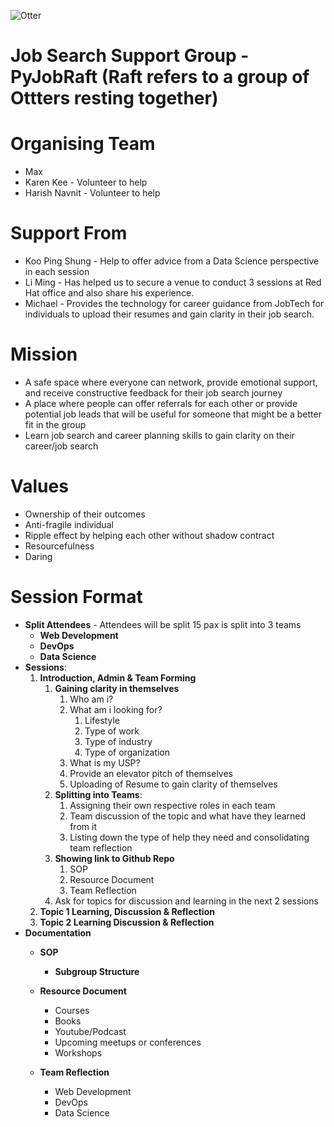 ![Otter](https://github.com/pythonsingapore/pyjobraft/blob/main/assets/otter.png)

# Job Search Support Group - PyJobRaft (Raft refers to a group of Ottters resting together)

# Organising Team

- Max
- Karen Kee - Volunteer to help
- Harish Navnit -  Volunteer to help

# Support From

- Koo Ping Shung - Help to offer advice from a Data Science perspective in each session
- Li Ming - Has helped us to secure a venue to conduct 3 sessions at Red Hat office and also share his experience.
- Michael - Provides the technology for career guidance from JobTech for individuals to upload their resumes and gain clarity in their job search.

# Mission

- A safe space where everyone can network, provide emotional support, and receive constructive feedback for their job search journey
- A place where people can offer referrals for each other or provide potential job leads that will be useful for someone that might be a better fit in the group
- Learn job search and career planning skills to gain clarity on their career/job search

# Values

- Ownership of their outcomes
- Anti-fragile individual
- Ripple effect by helping each other without shadow contract
- Resourcefulness
- Daring

# Session Format

- **Split Attendees** - Attendees will be split 15 pax is split into 3 teams
    - **Web Development**
    - **DevOps**
    - **Data Science**
- **Sessions**:
    1. **Introduction, Admin & Team Forming**
        1. **Gaining clarity in themselves**
            1. Who am i?
            2. What am i looking for?
                1. Lifestyle
                2. Type of work
                3. Type of industry
                4. Type of organization
            3. What is my USP?
            4. Provide an elevator pitch of themselves
            5. Uploading of Resume to gain clarity of themselves
        2. **Splitting into Teams**:
            1. Assigning their own respective roles in each team
            2. Team discussion of the topic and what have they learned from it
            3. Listing down the type of help they need and consolidating team reflection
        3. **Showing link to Github Repo**
            1. SOP
            2. Resource Document
            3. Team Reflection
        4. Ask for topics for discussion and learning in the next 2 sessions 
    2. **Topic 1 Learning, Discussion & Reflection**
    3. **Topic 2 Learning  Discussion & Reflection**
- **Documentation**
    - **SOP**
        - **Subgroup Structure**

    - **Resource Document**
        - Courses
        - Books
        - Youtube/Podcast
        - Upcoming meetups or conferences
        - Workshops
    - **Team Reflection**
        - Web Development
        - DevOps
        - Data Science
